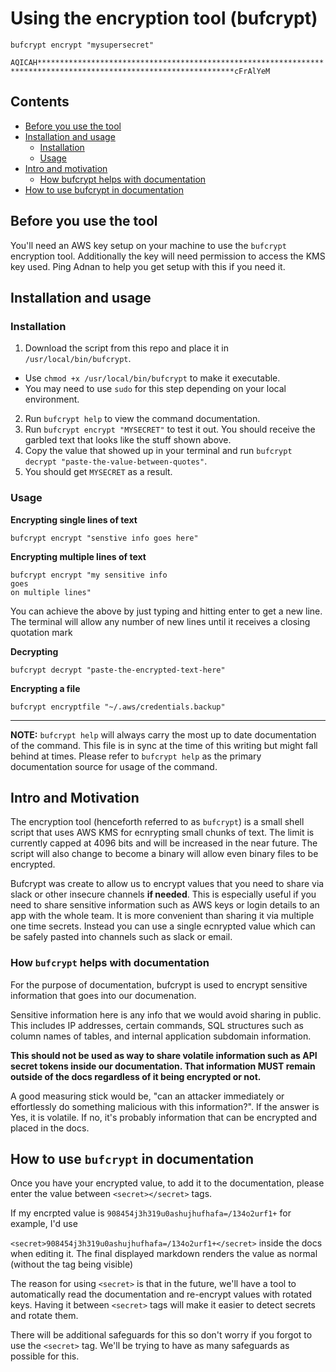 # Using the encryption tool (bufcrypt)

`bufcrypt encrypt "mysupersecret"`

`AQICAH******************************************************************************************************************cFrAlYeM`

## Contents

* [Before you use the tool](#before-you-use-the-tool)
* [Installation and usage](#installation-and-usage)
  * [Installation](#installation)
  * [Usage](#usage)
* [Intro and motivation](#intro-and-motivation)
  * [How bufcrypt helps with documentation](#how-bufcrypt-helps-with-documentation)
* [How to use bufcrypt in documentation](#how-bufcrypt-helps-with-documentation)

## Before you use the tool

You'll need an AWS key setup on your machine to use the `bufcrypt` encryption
tool. Additionally the key will need permission to access the KMS key used.
Ping Adnan to help you get setup with this if you need it.

## Installation and usage

### Installation

1. Download the script from this repo and place it in `/usr/local/bin/bufcrypt`. 
  * Use `chmod +x /usr/local/bin/bufcrypt` to make it executable.
  * You may need to use `sudo` for this step depending on your local
    environment.
2. Run `bufcrypt help` to view the command documentation.
3. Run `bufcrypt encrypt "MYSECRET"` to test it out. You should receive the
   garbled text that looks like the stuff shown above.
4. Copy the value that showed up in your terminal and run `bufcrypt decrypt
   "paste-the-value-between-quotes"`.
5. You should get `MYSECRET` as a result.

### Usage

**Encrypting single lines of text**

`bufcrypt encrypt "senstive info goes here"`


**Encrypting multiple lines of text**

```
bufcrypt encrypt "my sensitive info
goes
on multiple lines"
```

You can achieve the above by just typing and hitting enter to get a new line.
The terminal will allow any number of new lines until it receives a closing
quotation mark

**Decrypting**

`bufcrypt decrypt "paste-the-encrypted-text-here"`

**Encrypting a file**

`bufcrypt encryptfile "~/.aws/credentials.backup"`

---

**NOTE:** `bufcrypt help` will always carry the most up to date documentation of the
command. This file is in sync at the time of this writing but might fall behind
at times. Please refer to `bufcrypt help` as the primary documentation source
for usage of the command.


## Intro and Motivation

The encryption tool (henceforth referred to as `bufcrypt`) is a small shell
script that uses AWS KMS for ecnrypting small chunks of text. The limit is
currently capped at 4096 bits and will be increased in the near future. The
script will also change to become a binary will allow even binary files to be
encrypted.

Bufcrypt was create to allow us to encrypt values that you need to share via
slack or other insecure channels **if needed**. This is especially useful if you
need to share sensitive information such as AWS keys or login details to an app
with the whole team. It is more convenient than sharing it via multiple one time
secrets. Instead you can use a single ecnrypted value which can be safely pasted
into channels such as slack or email.

### How `bufcrypt` helps with documentation

For the purpose of documentation, bufcrypt is used to encrypt sensitive
information that goes into our documenation.

Sensitive information here is any info that we would avoid sharing in public.
This includes IP addresses, certain commands, SQL structures such as column
names of tables, and internal application subdomain information.

**This should not be used as way to share volatile information such as API
secret tokens inside our documentation. That information MUST remain outside of
the docs regardless of it being encrypted or not.**

A good measuring stick would be, "can an attacker immediately or effortlessly do
something malicious with this information?". If the answer is Yes, it is
volatile. If no, it's probably information that can be encrypted and placed in
the docs.


## How to use `bufcrypt` in documentation

Once you have your encrypted value, to add it to the documentation, please enter
the value between `<secret></secret>` tags. 

If my encrpted value is `908454j3h319u0ashujhufhafa=/134o2urf1+` for example,
I'd use

`<secret>908454j3h319u0ashujhufhafa=/134o2urf1+</secret>` inside the docs when
editing it. The final displayed markdown renders the value as normal (without
the <secret> tag being visible)

The reason for using `<secret>` is that in the future, we'll have a tool to
automatically read the documentation and re-encrypt values with rotated keys.
Having it between `<secret>` tags will make it easier to detect secrets and
rotate them.

There will be additional safeguards for this so don't worry if you forgot to use
the `<secret>` tag. We'll be trying to have as many safeguards as possible for
this.
